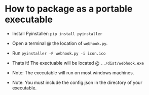 # How to package as a portable executable


- Install Pyinstaller: `pip install pyinstaller`

- Open a terminal @ the location of `webhook.py`.

- Run `pyinstaller -F webhook.py -i icon.ico`

- Thats it! The exectuable will be located @ `../dist/webhook.exe`

- Note: The executable will run on most windows machines.

- Note: You must include the config.json in the directory of your executable.
